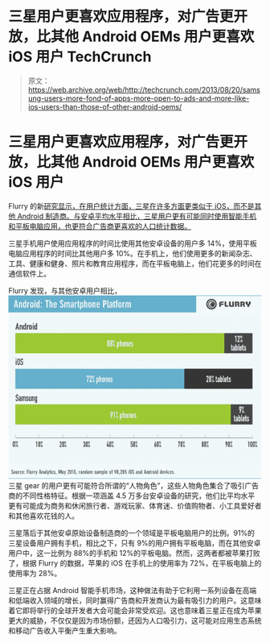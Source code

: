 # 三星用户更喜欢应用程序，对广告更开放，比其他 Android OEMs 用户更喜欢 iOS 用户 TechCrunch

> 原文：<https://web.archive.org/web/http://techcrunch.com/2013/08/20/samsung-users-more-fond-of-apps-more-open-to-ads-and-more-like-ios-users-than-those-of-other-android-oems/>

# 三星用户更喜欢应用程序，对广告更开放，比其他 Android OEMs 用户更喜欢 iOS 用户

Flurry 的新[研究显示，在用户统计方面，三星在许多方面更类似于 iOS，而不是其他 Android 制造商。与安卓平均水平相比，三星用户更有可能同时使用智能手机和平板电脑应用，也更符合广告商更喜欢的人口统计数据。](https://web.archive.org/web/20230129230019/http://blog.flurry.com/bid/100089/Samsung-The-True-Ruler-of-the-Android-Kingdom)

三星手机用户使用应用程序的时间比使用其他安卓设备的用户多 14%，使用平板电脑应用程序的时间比其他用户多 10%。在手机上，他们使用更多的新闻杂志、工具、健康和健身、照片和教育应用程序，而在平板电脑上，他们花更多的时间在通信软件上。

Flurry 发现，与其他安卓用户相比， [![FLR130801-Android-Sm1ACC4E-resized-600](img/577de462f19f501f76af6f5fe911bea0.png)](https://web.archive.org/web/20230129230019/https://techcrunch.com/wp-content/uploads/2013/08/flr130801-android-sm1acc4e-resized-600.png) 三星 gear 的用户更有可能符合所谓的“人物角色”，这些人物角色集合了吸引广告商的不同性格特征。根据一项涵盖 4.5 万多台安卓设备的研究，他们比平均水平更有可能成为商务和休闲旅行者、游戏玩家、体育迷、价值购物者、小工具爱好者和其他喜欢花钱的人。

三星落后于其他安卓原始设备制造商的一个领域是平板电脑用户的比例。91%的三星设备用户拥有手机，相比之下，只有 9%的用户拥有平板电脑，而在其他安卓用户中，这一比例为 88%的手机和 12%的平板电脑。然而，这两者都被苹果打败了，根据 Flurry 的数据，苹果的 iOS 在手机上的使用率为 72%，在平板电脑上的使用率为 28%。

三星正在占据 Android 智能手机市场，这种做法有助于它利用一系列设备在高端和低端收入领域的增长，同时赢得广告商和开发商认为最有吸引力的用户。这意味着它即将举行的全球开发者大会可能会非常受欢迎。这也意味着三星正在成为苹果更大的威胁，不仅仅是因为市场份额，还因为人口吸引力，这可能对应用生态系统和移动广告收入平衡产生重大影响。
